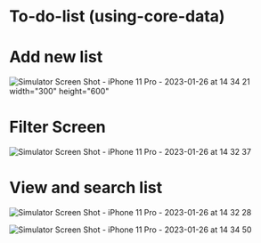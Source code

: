 # To-do-list (using-core-data)
# Add new list
![Simulator Screen Shot - iPhone 11 Pro - 2023-01-26 at 14 34 21](https://user-images.githubusercontent.com/110846816/214800056-0e0453bd-8097-4358-924b-915604597c7a.png) width="300" height="600"

# Filter Screen

![Simulator Screen Shot - iPhone 11 Pro - 2023-01-26 at 14 32 37](https://user-images.githubusercontent.com/110846816/214800455-54e150b9-2825-4baf-85da-279729c62e06.png)


# View and search list

![Simulator Screen Shot - iPhone 11 Pro - 2023-01-26 at 14 32 28](https://user-images.githubusercontent.com/110846816/214800974-8f1b7872-3697-4324-aa7e-f9bd64fa1b36.png)

![Simulator Screen Shot - iPhone 11 Pro - 2023-01-26 at 14 34 50](https://user-images.githubusercontent.com/110846816/214803494-b2e59881-d807-4c15-b408-2dd785b81476.png)
